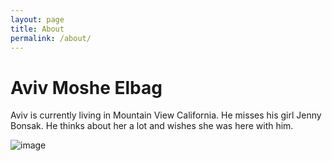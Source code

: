 ```yaml
---
layout: page
title: About
permalink: /about/
---
```

 
# Aviv Moshe Elbag

Aviv is currently living in Mountain View California. He misses his girl Jenny Bonsak. He thinks about her a lot and wishes she was here with him. 

![image](/assets/jenny_aviv.jpg)




